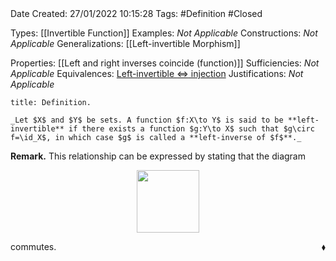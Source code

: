 <br />
<br />

Date Created: 27/01/2022 10:15:28
Tags: #Definition #Closed 

Types: [[Invertible Function]]
Examples: _Not Applicable_
Constructions: _Not Applicable_
Generalizations: [[Left-invertible Morphism]]

Properties: [[Left and right inverses coincide (function)]]
Sufficiencies: _Not Applicable_
Equivalences: [Left-invertible $\Leftrightarrow$ injection](Left-invertible%20iff%20injection.md)
Justifications: _Not Applicable_

``` ad-Definition
title: Definition.

_Let $X$ and $Y$ be sets. A function $f:X\to Y$ is said to be **left-invertible** if there exists a function $g:Y\to X$ such that $g\circ f=\id_X$, in which case $g$ is called a **left-inverse of $f$**._

```

**Remark.** This relationship can be expressed by stating that the diagram

<center><img src="app://local/home/zhao/MathWiki/Images/2022-02-09_223050/image.svg", width=100></center>

commutes.<span style="float:right;">$\blacklozenge$</span>
